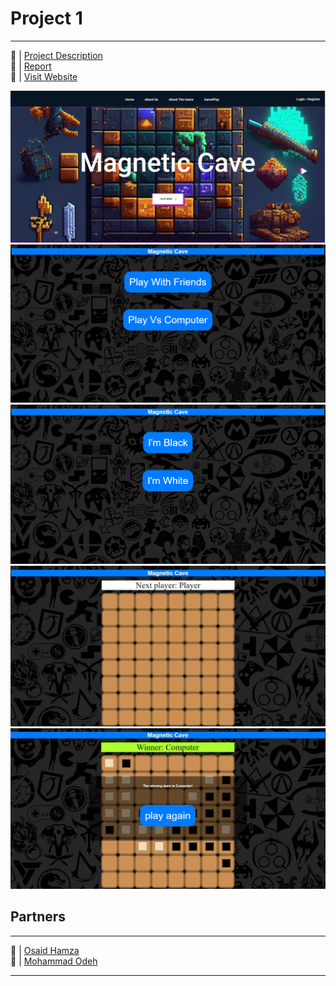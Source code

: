 # Project 1

___________________________________________________________

🔗 | [Project Description](AI_project.pdf)  <br>
🔗 | [Report](AIReport.pdf)  <br>
🔗 | [Visit Website](https://lucent-lebkuchen-a93af8.netlify.app/)

![Website Screenshot1](./Screens/1.png)
![Website Screenshot2](./Screens/2.png)
![Website Screenshot3](./Screens/3.png)
![Website Screenshot4](./Screens/4.png)
![Website Screenshot5](./Screens/5.png)

 ## Partners
___________________________________________________________
🔗 | [Osaid Hamza](https://github.com/OsaidHamza7)  
🔗 | [Mohammad Odeh](https://github.com/M7mdOdeh1) 
___________________________________________________________
